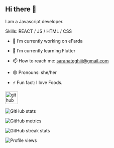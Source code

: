 ## Hi there 👋

I am a Javascript developer.


Skills: REACT / JS / HTML / CSS


- 🔭 I’m currently working on eFarda 

- 🌱 I’m currently learning Flutter 

- 📫 How to reach me: saranateghiii@gmail.com 

- 😄 Pronouns: she/her

- ⚡ Fun fact: I love Foods. 


[<img src='https://cdn.jsdelivr.net/npm/simple-icons@3.0.1/icons/github.svg' alt='github' height='40'>](https://github.com/saranateghi)  


![GitHub stats](https://github-readme-stats.vercel.app/api?username=saranateghi&show_icons=true&count_private=true&theme=tokyonight)


![GitHub metrics](https://metrics.lecoq.io/saranateghi)  


![GitHub streak stats](https://github-readme-streak-stats.herokuapp.com/?user=saranateghi)  


![Profile views](https://gpvc.arturio.dev/saranateghi)